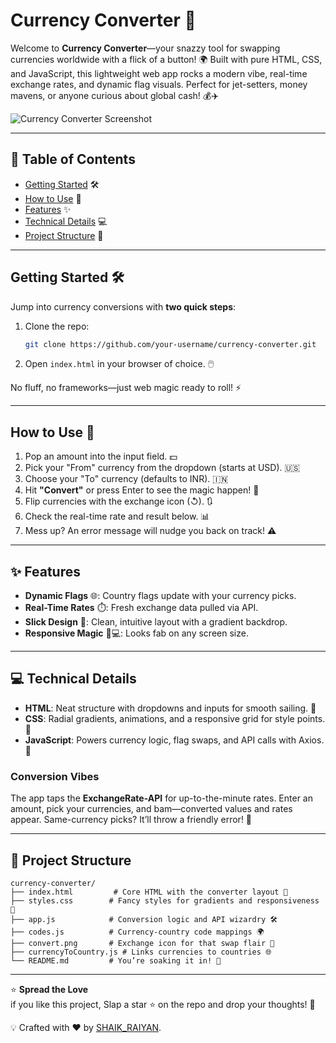 # Currency Converter 💸

Welcome to **Currency Converter**—your snazzy tool for swapping currencies worldwide with a flick of a button! 🌍 Built with pure HTML, CSS, and JavaScript, this lightweight web app rocks a modern vibe, real-time exchange rates, and dynamic flag visuals. Perfect for jet-setters, money mavens, or anyone curious about global cash! 💰✈️


![Currency Converter Screenshot](https://github.com/user-attachments/assets/a69c1a4e-4c5c-4b14-a9f3-88c8795345cc)

---

## 📑 Table of Contents

- [Getting Started](#getting-started) 🛠️
- [How to Use](#how-to-use) 🎯
- [Features](#features) ✨
- [Technical Details](#technical-details) 💻
- [Project Structure](#project-structure) 📂

---

## Getting Started 🛠️

Jump into currency conversions with **two quick steps**:

1. Clone the repo:
   ```bash
   git clone https://github.com/your-username/currency-converter.git
   ```
2. Open `index.html` in your browser of choice. 🖱️

No fluff, no frameworks—just web magic ready to roll! ⚡

---

## How to Use 🎯

1. Pop an amount into the input field. 💵
2. Pick your "From" currency from the dropdown (starts at USD). 🇺🇸
3. Choose your "To" currency (defaults to INR). 🇮🇳
4. Hit **"Convert"** or press Enter to see the magic happen! 🔄
5. Flip currencies with the exchange icon (↺). 🔃
6. Check the real-time rate and result below. 📊
7. Mess up? An error message will nudge you back on track! ⚠️

---

## ✨ Features

- **Dynamic Flags** 🌐: Country flags update with your currency picks.
- **Real-Time Rates** ⏱️: Fresh exchange data pulled via API.
- **Slick Design** 🎨: Clean, intuitive layout with a gradient backdrop.
- **Responsive Magic** 📱💻: Looks fab on any screen size.

---

## 💻 Technical Details

- **HTML**: Neat structure with dropdowns and inputs for smooth sailing. 📝
- **CSS**: Radial gradients, animations, and a responsive grid for style points. 🎨
- **JavaScript**: Powers currency logic, flag swaps, and API calls with Axios. 🧠

### Conversion Vibes
The app taps the **ExchangeRate-API** for up-to-the-minute rates. Enter an amount, pick your currencies, and bam—converted values and rates appear. Same-currency picks? It’ll throw a friendly error! 🎯

---

## 📂 Project Structure

```
currency-converter/
├── index.html         # Core HTML with the converter layout 📄
├── styles.css        # Fancy styles for gradients and responsiveness 🎨
├── app.js            # Conversion logic and API wizardry 🛠️
├── codes.js          # Currency-country code mappings 🌍
├── convert.png       # Exchange icon for that swap flair 🔄
├── currencyToCountry.js # Links currencies to countries 🌐
└── README.md         # You’re soaking it in! 📖
```

---

⭐ **Spread the Love**  
if you like this project, Slap a star ⭐ on the repo and drop your thoughts! 🚀

💡 Crafted with ❤️ by [SHAIK_RAIYAN](https://github.com/SHAIK-RAIYAN).

